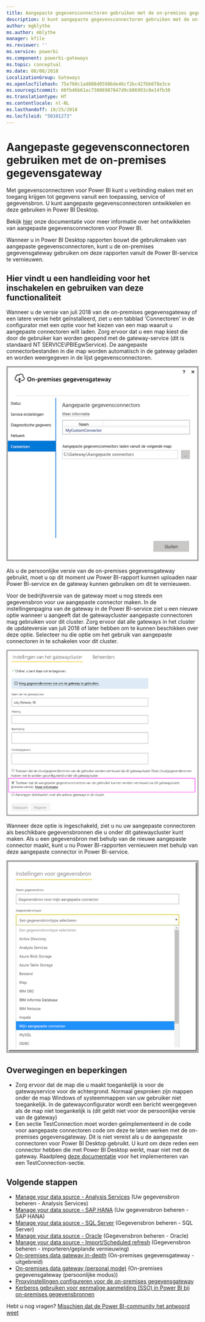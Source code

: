 ```yaml
---
title: Aangepaste gegevensconnectoren gebruiken met de on-premises gegevensgateway
description: U kunt aangepaste gegevensconnectoren gebruiken met de on-premises gegevensgateway.
author: mgblythe
ms.author: mblythe
manager: kfile
ms.reviewer: ''
ms.service: powerbi
ms.component: powerbi-gateways
ms.topic: conceptual
ms.date: 08/08/2018
LocalizationGroup: Gateways
ms.openlocfilehash: 75e760c1ad808d05986de46cf2bc427bb078e3ce
ms.sourcegitcommit: 60fb46b61ac73806987847d9c606993c0e14fb30
ms.translationtype: HT
ms.contentlocale: nl-NL
ms.lasthandoff: 10/25/2018
ms.locfileid: "50101273"
---
```

# <a name="use-custom-data-connectors-with-the-on-premises-data-gateway"></a>Aangepaste gegevensconnectoren gebruiken met de on-premises gegevensgateway

Met gegevensconnectoren voor Power BI kunt u verbinding maken met en toegang krijgen tot gegevens vanuit een toepassing, service of gegevensbron. U kunt aangepaste gegevensconnectoren ontwikkelen en deze gebruiken in Power BI Desktop.

Bekijk [hier](http://aka.ms/dataconnectors) onze documentatie voor meer informatie over het ontwikkelen van aangepaste gegevensconnectoren voor Power BI.

Wanneer u in Power BI Desktop rapporten bouwt die gebruikmaken van aangepaste gegevensconnectoren, kunt u de on-premises gegevensgateway gebruiken om deze rapporten vanuit de Power BI-service te vernieuwen.

## <a name="here-is-a-guide-on-how-to-enable-and-use-this-capability"></a>Hier vindt u een handleiding voor het inschakelen en gebruiken van deze functionaliteit

Wanneer u de versie van juli 2018 van de on-premises gegevensgateway of een latere versie hebt geïnstalleerd, ziet u een tabblad 'Connectoren' in de configurator met een optie voor het kiezen van een map waaruit u aangepaste connectoren wilt laden. Zorg ervoor dat u een map kiest die door de gebruiker kan worden geopend met de gateway-service (dit is standaard NT SERVICE\PBIEgwService). De aangepaste connectorbestanden in die map worden automatisch in de gateway geladen en worden weergegeven in de lijst gegevensconnectoren.

![Aangepaste connector 1](media/service-gateway-custom-connectors/gateway-onprem-customconnector1.png)

Als u de persoonlijke versie van de on-premises gegevensgateway gebruikt, moet u op dit moment uw Power BI-rapport kunnen uploaden naar Power BI-service en de gateway kunnen gebruiken om dit te vernieuwen.

Voor de bedrijfsversie van de gateway moet u nog steeds een gegevensbron voor uw aangepaste connector maken. In de instellingenpagina van de gateway in de Power BI-service ziet u een nieuwe optie wanneer u aangeeft dat de gatewaycluster aangepaste connectoren mag gebruiken voor dit cluster. Zorg ervoor dat alle gateways in het cluster de updateversie van juli 2018 of later hebben om te kunnen beschikken over deze optie. Selecteer nu die optie om het gebruik van aangepaste connectoren in te schakelen voor dit cluster.

![Aangepaste connector 2](media/service-gateway-custom-connectors/gateway-onprem-customconnector2.png)

Wanneer deze optie is ingeschakeld, ziet u nu uw aangepaste connectoren als beschikbare gegevensbronnen die u onder dit gatewaycluster kunt maken. Als u een gegevensbron met behulp van de nieuwe aangepaste connector maakt, kunt u nu Power BI-rapporten vernieuwen met behulp van deze aangepaste connector in Power BI-service.

![Aangepaste connector 3](media/service-gateway-custom-connectors/gateway-onprem-customconnector3.png)

## <a name="considerations-and-limitations"></a>Overwegingen en beperkingen

* Zorg ervoor dat de map die u maakt toegankelijk is voor de gatewayservice voor de achtergrond. Normaal gesproken zijn mappen onder de map Windows of systeemmappen van uw gebruiker niet toegankelijk. In de gatewayconfigurator wordt een bericht weergegeven als de map niet toegankelijk is (dit geldt niet voor de persoonlijke versie van de gateway)
* Een sectie TestConnection moet worden geïmplementeerd in de code voor aangepaste connectoren code om deze te laten werken met de on-premises gegevensgateway. Dit is niet vereist als u de aangepaste connectoren voor Power BI Desktop gebruikt. U kunt om deze reden een connector hebben die met Power BI Desktop werkt, maar niet met de gateway. Raadpleeg [deze documentatie](https://github.com/Microsoft/DataConnectors/blob/master/docs/m-extensions.md#implementing-testconnection-for-gateway-support) voor het implementeren van een TestConnection-sectie.

## <a name="next-steps"></a>Volgende stappen

* [Manage your data source - Analysis Services](service-gateway-enterprise-manage-ssas.md) (Uw gegevensbron beheren - Analysis Services)  
* [Manage your data source - SAP HANA](service-gateway-enterprise-manage-sap.md) (Uw gegevensbron beheren - SAP HANA)  
* [Manage your data source - SQL Server](service-gateway-enterprise-manage-sql.md) (Gegevensbron beheren - SQL Server)  
* [Manage your data source - Oracle](service-gateway-onprem-manage-oracle.md) (Gegevensbron beheren - Oracle)  
* [Manage your data source - Import/Scheduled refresh](service-gateway-enterprise-manage-scheduled-refresh.md) (Gegevensbron beheren - importeren/geplande vernieuwing)  
* [On-premises data gateway in-depth](service-gateway-onprem-indepth.md) (On-premises gegevensgateway - uitgebreid)  
* [On-premises data gateway (personal mode)](service-gateway-personal-mode.md) (On-premises gegevensgateway (persoonlijke modus))
* [Proxyinstellingen configureren voor de on-premises gegevensgateway](service-gateway-proxy.md)  
* [Kerberos gebruiken voor eenmalige aanmelding (SSO) in Power BI bij on-premises gegevensbronnen](service-gateway-sso-kerberos.md)  

Hebt u nog vragen? [Misschien dat de Power BI-community het antwoord weet](http://community.powerbi.com/)
